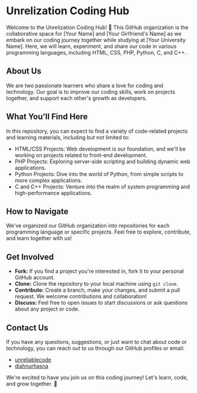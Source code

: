 # Unrelization Coding Hub

Welcome to the Unrelization Coding Hub! 🚀 This GitHub organization is the collaborative space for [Your Name] and [Your Girlfriend's Name] as we embark on our coding journey together while studying at [Your University Name]. Here, we will learn, experiment, and share our code in various programming languages, including HTML, CSS, PHP, Python, C, and C++.

## About Us
We are two passionate learners who share a love for coding and technology. Our goal is to improve our coding skills, work on projects together, and support each other's growth as developers.

## What You'll Find Here
In this repository, you can expect to find a variety of code-related projects and learning materials, including but not limited to:

- HTML/CSS Projects: Web development is our foundation, and we'll be working on projects related to front-end development.
- PHP Projects: Exploring server-side scripting and building dynamic web applications.
- Python Projects: Dive into the world of Python, from simple scripts to more complex applications.
- C and C++ Projects: Venture into the realm of system programming and high-performance applications.

## How to Navigate
We've organized our GitHub organization into repositories for each programming language or specific projects. Feel free to explore, contribute, and learn together with us!

## Get Involved
- **Fork:** If you find a project you're interested in, fork it to your personal GitHub account.
- **Clone:** Clone the repository to your local machine using `git clone`.
- **Contribute:** Create a branch, make your changes, and submit a pull request. We welcome contributions and collaboration!
- **Discuss:** Feel free to open issues to start discussions or ask questions about any project or code.

## Contact Us
If you have any questions, suggestions, or just want to chat about code or technology, you can reach out to us through our GitHub profiles or email:

- [unreliablecode](https://github.com/unreliablecode)
- [diahnurhasna](https://github.com/diahnurhasna)

We're excited to have you join us on this coding journey! Let's learn, code, and grow together. 🌟
